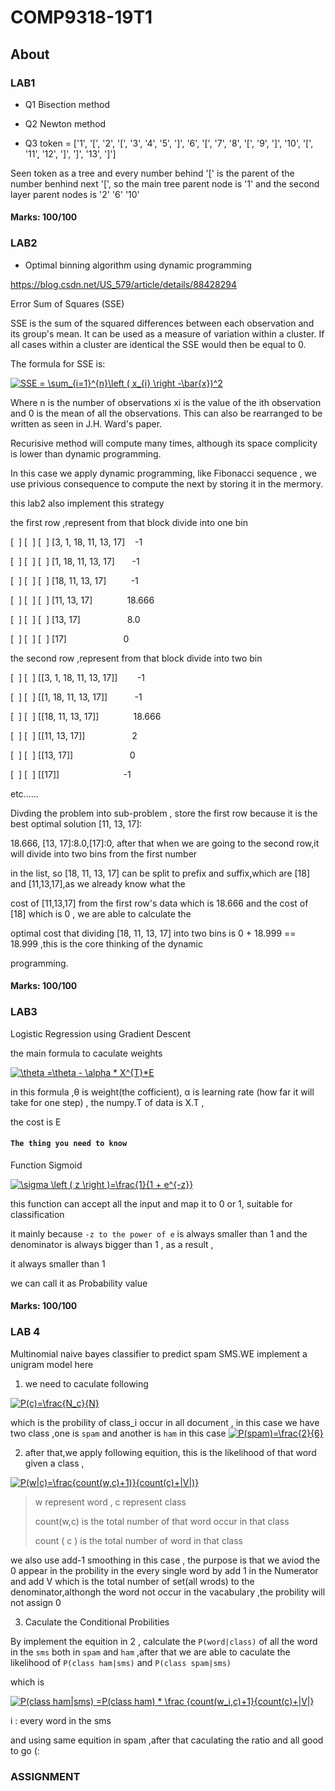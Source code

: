 # COMP9318-19T1
## About

### LAB1

* Q1 Bisection method

* Q2 Newton method

* Q3 token = ['1', '[', '2', '[', '3', '4', '5', ']', '6', '[', '7', '8', '[', '9', ']', '10', '[', '11', '12', ']', ']', '13', ']']

Seen token as a tree and every number behind '[' is the parent of the number benhind next '[', so the main tree parent node is '1' and the second layer parent nodes is '2' '6' '10'
 
#### Marks: 100/100

### LAB2
* Optimal binning algorithm using dynamic programming

https://blog.csdn.net/US_579/article/details/88428294

Error Sum of Squares (SSE)

SSE is the sum of the squared differences between each observation and its group's mean. It can be used as a measure of variation within a cluster. If all cases within a cluster are identical the SSE would then be equal to 0.

The formula for SSE is:

<a href="https://www.codecogs.com/eqnedit.php?latex=SSE&space;=&space;\sum_{i=1}^{n}\left&space;(&space;x_{i}&space;\right&space;-\bar{x})^2" target="_blank"><img src="https://latex.codecogs.com/gif.latex?SSE&space;=&space;\sum_{i=1}^{n}\left&space;(&space;x_{i}&space;\right&space;-\bar{x})^2" title="SSE = \sum_{i=1}^{n}\left ( x_{i} \right -\bar{x})^2" /></a>

Where n is the number of observations xi is the value of the ith observation and 0 is the mean of all the observations. This can also be rearranged to be written as seen in J.H. Ward's paper.

Recurisive method will compute many times, although its space complicity is lower than dynamic programming.

In this case we apply dynamic programming, like Fibonacci sequence , we use privious consequence to compute the next by storing it in the mermory.

this lab2 also implement this strategy 

the first row ,represent from that block divide into one bin

[  ] [  ] [  ] [3, 1, 18, 11, 13, 17]    -1

[  ] [  ] [  ] [1, 18, 11, 13, 17]       -1

[  ] [  ] [  ] [18, 11, 13, 17]          -1

[  ] [  ] [  ] [11, 13, 17]              18.666

[  ] [  ] [  ] [13, 17]                   8.0

[  ] [  ] [  ] [17]                       0

the second row ,represent from that block divide into two bin

[  ] [  ] [[3, 1, 18, 11, 13, 17]]        -1

[  ] [  ] [[1, 18, 11, 13, 17]]           -1

[  ] [  ] [[18, 11, 13, 17]]              18.666

[  ] [  ] [[11, 13, 17]]                   2

[  ] [  ] [[13, 17]]                       0

[  ] [  ] [[17]]                          -1

etc......

Divding the problem into sub-problem , store the first row because it is the best optimal solution [11, 13, 17]:             

18.666, [13, 17]:8.0,[17]:0, after that when we are going to the second row,it will divide into two bins from the first number 

in the list, so [18, 11, 13, 17] can be split to prefix and suffix,which are [18] and [11,13,17],as we already know what the 

cost of [11,13,17] from the first row's data which is 18.666 and the cost of [18] which is 0 , we are able to calculate the 

optimal cost that dividing [18, 11, 13, 17] into two bins is 0 + 18.999 == 18.999 ,this is the core thinking of the dynamic 

programming.

#### Marks: 100/100

### LAB3

Logistic Regression using Gradient Descent

the main formula to caculate weights

<a href="https://www.codecogs.com/eqnedit.php?latex=\theta&space;=\theta&space;-&space;\alpha&space;*&space;X^{T}*E" target="_blank"><img src="https://latex.codecogs.com/gif.latex?\theta&space;=\theta&space;-&space;\alpha&space;*&space;X^{T}*E" title="\theta =\theta - \alpha * X^{T}*E" /></a>

in this formula ,θ is weight(the cofficient), α is learning rate (how far it will take for one step) , the numpy.T of data is X.T ,

the cost is E

#### `The thing you need to know`

Function Sigmoid

<a href="https://www.codecogs.com/eqntheedit.php?latex=\sigma&space;\left&space;(&space;z&space;\right&space;)=\frac{1}{1&space;&plus;&space;e^{-z}}" target="_blank"><img src="https://latex.codecogs.com/gif.latex?\sigma&space;\left&space;(&space;z&space;\right&space;)=\frac{1}{1&space;&plus;&space;e^{-z}}" title="\sigma \left ( z \right )=\frac{1}{1 + e^{-z}}" /></a>

this function can accept all the input and map it to 0 or 1, suitable for classification 

it mainly because `-z to the power of e` is always smaller than 1  and the denominator is always bigger than 1 , as a result ,

it always smaller than 1

we can call it as Probability value

#### Marks: 100/100

### LAB 4
Multinomial naive bayes classifier to predict spam SMS.WE implement a unigram model here

1. we need to caculate following 

<a href="https://www.codecogs.com/eqnedit.php?latex=P(c)=\frac{N_c}{N}" target="_blank"><img src="https://latex.codecogs.com/gif.latex?P(c)=\frac{N_c}{N}" title="P(c)=\frac{N_c}{N}" /></a>

which is the probility of class_i occur in all document , in this case we have two class ,one is `spam` and another is `ham`
in this case 
<a href="https://www.codecogs.com/eqnedit.php?latex=P(spam)=\frac{2}{6}" target="_blank"><img src="https://latex.codecogs.com/gif.latex?P(spam)=\frac{2}{6}" title="P(spam)=\frac{2}{6}" /></a>

2. after that,we apply following equition, this is the likelihood of that word given a class , 

 <a href="https://www.codecogs.com/eqnedit.php?latex=P(w|c)=\frac{count(w,c)&plus;1)}{count(c)&plus;|V|)}" target="_blank"><img src="https://latex.codecogs.com/gif.latex?P(w|c)=\frac{count(w,c)&plus;1)}{count(c)&plus;|V|)}" title="P(w|c)=\frac{count(w,c)+1)}{count(c)+|V|)}" /></a>

> w represent word  , c represent class
> 
> count(w,c) is the total number of that word occur in that class
> 
> count ( c ) is the total number of word in that class

we also use add-1 smoothing in this case , the purpose is that we aviod the 0 appear in the probility in the every single word by add 1 in the Numerator and add V which is the total number of set(all wrods) to the denominator,althongh the word not occur in the vacabulary ,the probility will not assign 0 


3. Caculate the Conditional Probilities 

By implement the equition in 2 , calculate the `P(word|class)` of all the word in the `sms` both in `spam` and `ham` ,after that we are able to caculate the likelihood of `P(class ham|sms)` and `P(class spam|sms)` 

which is 

<a href="https://www.codecogs.com/eqnedit.php?latex=P(class&space;ham|sms)&space;=P(class&space;ham)&space;*&space;\frac&space;{count(w_i,c)&plus;1}{count(c)&plus;|V|}" target="_blank"><img src="https://latex.codecogs.com/gif.latex?P(class&space;ham|sms)&space;=P(class&space;ham)&space;*&space;\frac&space;{count(w_i,c)&plus;1}{count(c)&plus;|V|}" title="P(class ham|sms) =P(class ham) * \frac {count(w_i,c)+1}{count(c)+|V|}" /></a>

i : every word in the sms

and using same equition in spam ,after that caculating the ratio and all good to go (:



### ASSIGNMENT








